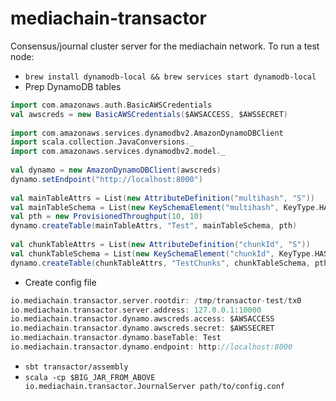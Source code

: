 # mediachain-transactor

Consensus/journal cluster server for the mediachain network. To run a test node:

* `brew install dynamodb-local && brew services start dynamodb-local`
* Prep DynamoDB tables
```scala
import com.amazonaws.auth.BasicAWSCredentials
val awscreds = new BasicAWSCredentials($AWSACCESS, $AWSSECRET)
​
import com.amazonaws.services.dynamodbv2.AmazonDynamoDBClient
import scala.collection.JavaConversions._
import com.amazonaws.services.dynamodbv2.model._
​
val dynamo = new AmazonDynamoDBClient(awscreds)
dynamo.setEndpoint("http://localhost:8000")
​
val mainTableAttrs = List(new AttributeDefinition("multihash", "S"))
val mainTableSchema = List(new KeySchemaElement("multihash", KeyType.HASH))
val pth = new ProvisionedThroughput(10, 10)
dynamo.createTable(mainTableAttrs, "Test", mainTableSchema, pth)
​
val chunkTableAttrs = List(new AttributeDefinition("chunkId", "S"))
val chunkTableSchema = List(new KeySchemaElement("chunkId", KeyType.HASH))
dynamo.createTable(chunkTableAttrs, "TestChunks", chunkTableSchema, pth)
```
* Create config file
```scala
io.mediachain.transactor.server.rootdir: /tmp/transactor-test/tx0
io.mediachain.transactor.server.address: 127.0.0.1:10000
io.mediachain.transactor.dynamo.awscreds.access: $AWSACCESS
io.mediachain.transactor.dynamo.awscreds.secret: $AWSSECRET
io.mediachain.transactor.dynamo.baseTable: Test
io.mediachain.transactor.dynamo.endpoint: http://localhost:8000
```
* `sbt transactor/assembly`
* `scala -cp $BIG_JAR_FROM_ABOVE io.mediachain.transactor.JournalServer path/to/config.conf`
